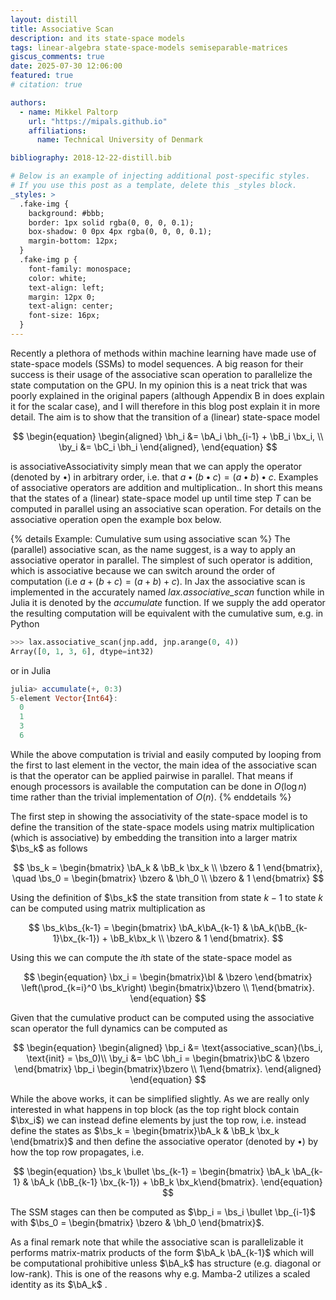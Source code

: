 ```yaml
---
layout: distill
title: Associative Scan
description: and its state-space models
tags: linear-algebra state-space-models semiseparable-matrices
giscus_comments: true
date: 2025-07-30 12:06:00
featured: true
# citation: true

authors:
  - name: Mikkel Paltorp
    url: "https://mipals.github.io"
    affiliations:
      name: Technical University of Denmark

bibliography: 2018-12-22-distill.bib

# Below is an example of injecting additional post-specific styles.
# If you use this post as a template, delete this _styles block.
_styles: >
  .fake-img {
    background: #bbb;
    border: 1px solid rgba(0, 0, 0, 0.1);
    box-shadow: 0 0px 4px rgba(0, 0, 0, 0.1);
    margin-bottom: 12px;
  }
  .fake-img p {
    font-family: monospace;
    color: white;
    text-align: left;
    margin: 12px 0;
    text-align: center;
    font-size: 16px;
  }
---
```


Recently a plethora of methods within machine learning have made use of state-space models (SSMs) to model sequences<d-cite key="gu2022efficientlymodelinglongsequences,gu2024mambalineartimesequencemodeling,dao2024a"></d-cite>. A big reason for their success is their usage of the associative scan operation to parallelize the state computation on the GPU. In my opinion this is a neat trick that was poorly explained in the original papers (although Appendix B in <d-cite key="dao2024a"></d-cite> does explain it for the scalar case), and I will therefore in this blog post explain it in more detail. The aim is to show that the transition of a (linear) state-space model 

$$
\begin{equation}
    \begin{aligned}
        \bh_i &= \bA_i \bh_{i-1} + \bB_i \bx_i, \\
        \by_i &= \bC_i \bh_i
    \end{aligned},
\end{equation} 
$$

is associative<d-footnote>Associativity simply mean that we can apply the operator (denoted by $\bullet$) in arbitrary order, i.e. that $a \bullet (b \bullet c) = (a \bullet b) \bullet c$. Examples of associative operators are addition and multiplication.</d-footnote>. In short this means that the states of a (linear) state-space model up until time step $T$ can be computed in parallel using an associative scan operation. For details on the associative operation open the example box below.

{% details Example: Cumulative sum using associative scan %}
The (parallel) associative scan, as the name suggest, is a way to apply an associative operator in parallel. The simplest of such operator is addition, which is associative because we can switch around the order of computation (i.e $a + (b + c) = (a + b) + c$). In Jax the associative scan is implemented in the accurately named *lax.associative_scan* function while in Julia it is denoted by the *accumulate* function. If we supply the add operator the resulting computation will be equivalent with the cumulative sum, e.g. in Python

```python
>>> lax.associative_scan(jnp.add, jnp.arange(0, 4))
Array([0, 1, 3, 6], dtype=int32)
```
or in Julia
```julia
julia> accumulate(+, 0:3)
5-element Vector{Int64}:
  0
  1
  3
  6
```

While the above computation is trivial and easily computed by looping from the first to last element in the vector, the main idea of the associative scan is that the operator can be applied pairwise in parallel. That means if enough processors is available the computation can be done in $O(\log n)$ time rather than the trivial implementation of $O(n)$. 
{% enddetails %}


The first step in showing the associativity of the state-space model is to define the transition of the state-space models using matrix multiplication (which is associative) by embedding the transition into a larger matrix $\bs_k$ as follows

$$
\bs_k = 
\begin{bmatrix}
    \bA_k & \bB_k \bx_k \\
    \bzero & 1
\end{bmatrix},
\quad \bs_0 = \begin{bmatrix}
    \bzero & \bh_0 \\
    \bzero & 1
\end{bmatrix}
$$

Using the definition of $\bs_k$ the state transition from state $k-1$ to state $k$ can be computed using matrix multiplication as

$$
\bs_k\bs_{k-1} = \begin{bmatrix}
    \bA_k\bA_{k-1} & \bA_k(\bB_{k-1}\bx_{k-1}) + \bB_k\bx_k \\
    \bzero & 1
\end{bmatrix}.
$$

Using this we can compute the $i$th state of the state-space model as
 <!-- <d-footnote>Th notation for the product here is a bit tricky. We aim to perform the product from the </d-footnote> -->

$$
\begin{equation}
    \bx_i = 
    \begin{bmatrix}\bI & \bzero \end{bmatrix}
    \left(\prod_{k=i}^0 \bs_k\right)
    \begin{bmatrix}\bzero \\ 1\end{bmatrix}.
\end{equation}
$$

Given that the cumulative product can be computed using the associative scan operator the full dynamics can be computed as

$$
\begin{equation}
    \begin{aligned}
        \bp_i &= \text{associative_scan}(\bs_i, \text{init} = \bs_0)\\
        \by_i &= \bC \bh_i = \begin{bmatrix}\bC & \bzero \end{bmatrix} \bp_i \begin{bmatrix}\bzero \\ 1\end{bmatrix}.
    \end{aligned}
\end{equation} 
$$

While the above works, it can be simplified slightly. As we are really only interested in what happens in top block (as the top right block contain $\bx_i$) we can instead define elements by just the top row, i.e. instead define the states as $\bs_k = \begin{bmatrix}\bA_k & \bB_k \bx_k \end{bmatrix}$ and then define the associative operator (denoted by $\bullet$) by how the top row propagates, i.e.

$$
\begin{equation}
    \bs_k \bullet \bs_{k-1} = \begin{bmatrix} \bA_k \bA_{k-1} & \bA_k (\bB_{k-1} \bx_{k-1}) + \bB_k \bx_k\end{bmatrix}.
\end{equation}
$$

The SSM stages can then be computed as $\bp_i = \bs_i \bullet \bp_{i-1}$ with $\bs_0 = \begin{bmatrix} \bzero & \bh_0 \end{bmatrix}$. 

As a final remark note that while the associative scan is parallelizable it performs matrix-matrix products of the form $\bA_k \bA_{k-1}$ which will be computational prohibitive unless $\bA_k$ has structure (e.g. diagonal or low-rank). This is one of the reasons why e.g. Mamba-2 utilizes a scaled identity as its $\bA_k$ <d-cite key="dao2024a"></d-cite>. 
